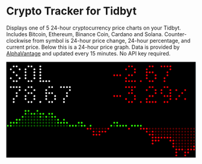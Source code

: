# Crypto Tracker for Tidbyt

Displays one of 5 24-hour cryptocurrency price charts on your Tidbyt. Includes Bitcoin, Ethereum, Binance Coin, Cardano and Solana. Counter-clockwise from symbol is 24-hour price change, 24-hour percentage, and current price. Below this is a 24-hour price graph. Data is provided by [AlphaVantage](https://www.alphavantage.co/documentation/#crypto-intraday) and updated every 15 minutes. No API key required.

![Crypto Tracker for Tidbyt](screenshot.png)
